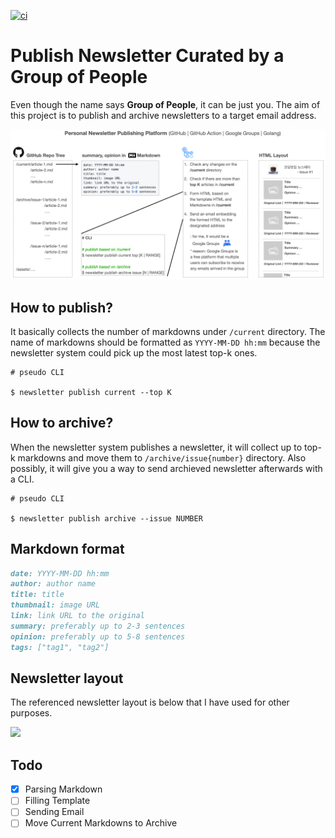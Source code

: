 [![ci](https://github.com/codingpot/newsletter_awesome_articles/actions/workflows/ci.yml/badge.svg?branch=main)](https://github.com/codingpot/newsletter_awesome_articles/actions/workflows/ci.yml)

# Publish Newsletter Curated by a Group of People

Even though the name says **Group of People**, it can be just you. The aim of this project is to publish and archive newsletters to a target email address. 

![](https://github.com/codingpot/newsletter_awesome_articles/blob/main/assets/overview.png)

## How to publish?

It basically collects the number of markdowns under `/current` directory. The name of markdowns should be formatted as `YYYY-MM-DD hh:mm` because the newsletter system could pick up the most latest top-k ones.

```shell
# pseudo CLI

$ newsletter publish current --top K
```

## How to archive?

When the newsletter system publishes a newsletter, it will collect up to top-k markdowns and move them to `/archive/issue{number}` directory. Also possibly, it will give you a way to send archieved newsletter afterwards with a CLI.

```shell
# pseudo CLI

$ newsletter publish archive --issue NUMBER
```

## Markdown format 

```md
date: YYYY-MM-DD hh:mm
author: author name
title: title
thumbnail: image URL 
link: link URL to the original 
summary: preferably up to 2-3 sentences
opinion: preferably up to 5-8 sentences
tags: ["tag1", "tag2"]
```

## Newsletter layout

The referenced newsletter layout is below that I have used for other purposes.

![](https://raw.githubusercontent.com/deep-diver/fb-group-post-fetcher/master/static/images/preview.png)

## Todo

- [X] Parsing Markdown
- [ ] Filling Template
- [ ] Sending Email
- [ ] Move Current Markdowns to Archive
